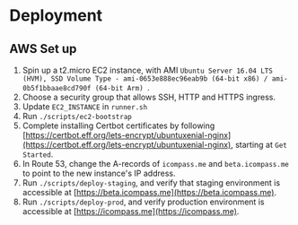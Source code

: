 # Deployment

## AWS Set up

1. Spin up a t2.micro EC2 instance, with AMI `Ubuntu Server 16.04 LTS (HVM), SSD Volume Type - ami-0653e888ec96eab9b (64-bit x86) / ami-0b5f1bbaae8cd790f (64-bit Arm)
`.
1. Choose a security group that allows SSH, HTTP and HTTPS ingress.
1. Update `EC2_INSTANCE` in `runner.sh`
1. Run `./scripts/ec2-bootstrap`
1. Complete installing Certbot certificates by following [https://certbot.eff.org/lets-encrypt/ubuntuxenial-nginx](https://certbot.eff.org/lets-encrypt/ubuntuxenial-nginx), starting at `Get Started`.
1. In Route 53, change the A-records of `icompass.me` and `beta.icompass.me` to point to the new instance's IP address.
1. Run `./scripts/deploy-staging`, and verify that staging environment is accessible at [https://beta.icompass.me](https://beta.icompass.me).
1. Run `./scripts/deploy-prod`, and verify production environment is accessible at [https://icompass.me](https://icompass.me).
